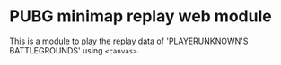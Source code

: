 # PUBG minimap replay web module
This is a module to play the replay data of 'PLAYERUNKNOWN'S BATTLEGROUNDS' using `<canvas>`.
